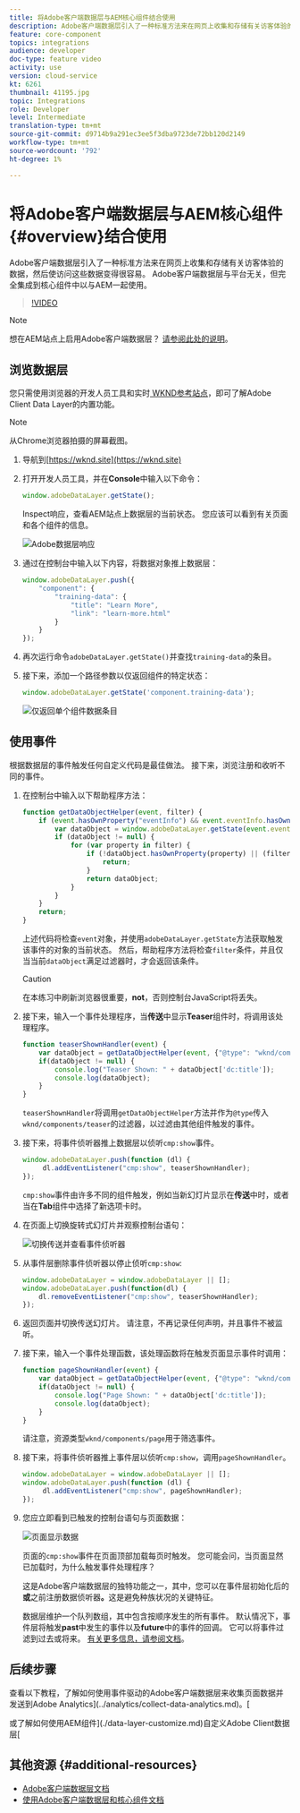 ```yaml
---
title: 将Adobe客户端数据层与AEM核心组件结合使用
description: Adobe客户端数据层引入了一种标准方法来在网页上收集和存储有关访客体验的数据，然后使访问这些数据变得很容易。 Adobe客户端数据层与平台无关，但完全集成到核心组件中以与AEM一起使用。
feature: core-component
topics: integrations
audience: developer
doc-type: feature video
activity: use
version: cloud-service
kt: 6261
thumbnail: 41195.jpg
topic: Integrations
role: Developer
level: Intermediate
translation-type: tm+mt
source-git-commit: d9714b9a291ec3ee5f3dba9723de72bb120d2149
workflow-type: tm+mt
source-wordcount: '792'
ht-degree: 1%

---
```



# 将Adobe客户端数据层与AEM核心组件{#overview}结合使用

Adobe客户端数据层引入了一种标准方法来在网页上收集和存储有关访客体验的数据，然后使访问这些数据变得很容易。 Adobe客户端数据层与平台无关，但完全集成到核心组件中以与AEM一起使用。

>[!VIDEO](https://video.tv.adobe.com/v/41195?quality=12&learn=on)

>[!NOTE]
>
> 想在AEM站点上启用Adobe客户端数据层？ [请参阅此处的说明](https://docs.adobe.com/content/help/en/experience-manager-core-components/using/developing/data-layer/overview.html#installation-activation)。

## 浏览数据层

您只需使用浏览器的开发人员工具和实时[ WKND参考站点](https://wknd.site/)，即可了解Adobe Client Data Layer的内置功能。

>[!NOTE]
>
> 从Chrome浏览器拍摄的屏幕截图。

1. 导航到[https://wknd.site](https://wknd.site)
1. 打开开发人员工具，并在&#x200B;**Console**&#x200B;中输入以下命令：

   ```js
   window.adobeDataLayer.getState();
   ```

   Inspect响应，查看AEM站点上数据层的当前状态。 您应该可以看到有关页面和各个组件的信息。

   ![Adobe数据层响应](assets/data-layer-state-response.png)

1. 通过在控制台中输入以下内容，将数据对象推上数据层：

   ```js
   window.adobeDataLayer.push({
       "component": {
           "training-data": {
               "title": "Learn More",
               "link": "learn-more.html"
           }
       }
   });
   ```

1. 再次运行命令`adobeDataLayer.getState()`并查找`training-data`的条目。
1. 接下来，添加一个路径参数以仅返回组件的特定状态：

   ```js
   window.adobeDataLayer.getState('component.training-data');
   ```

   ![仅返回单个组件数据条目](assets/return-just-single-component.png)

## 使用事件

根据数据层的事件触发任何自定义代码是最佳做法。 接下来，浏览注册和收听不同的事件。

1. 在控制台中输入以下帮助程序方法：

   ```js
   function getDataObjectHelper(event, filter) {
       if (event.hasOwnProperty("eventInfo") && event.eventInfo.hasOwnProperty("path")) {
           var dataObject = window.adobeDataLayer.getState(event.eventInfo.path);
           if (dataObject != null) {
               for (var property in filter) {
                   if (!dataObject.hasOwnProperty(property) || (filter[property] !== null && filter[property] !== dataObject[property])) {
                       return;
                   }
                   return dataObject;
               }
           }
       }
       return;
   }
   ```

   上述代码将检查`event`对象，并使用`adobeDataLayer.getState`方法获取触发该事件的对象的当前状态。 然后，帮助程序方法将检查`filter`条件，并且仅当当前`dataObject`满足过滤器时，才会返回该条件。

   >[!CAUTION]
   >
   > 在本练习中刷新浏览器很重要，**not**，否则控制台JavaScript将丢失。

1. 接下来，输入一个事件处理程序，当&#x200B;**传送**&#x200B;中显示&#x200B;**Teaser**&#x200B;组件时，将调用该处理程序。

   ```js
   function teaserShownHandler(event) {
       var dataObject = getDataObjectHelper(event, {"@type": "wknd/components/teaser"});
       if(dataObject != null) {
           console.log("Teaser Shown: " + dataObject['dc:title']);
           console.log(dataObject);
       }
   }
   ```

   `teaserShownHandler`将调用`getDataObjectHelper`方法并作为`@type`传入`wknd/components/teaser`的过滤器，以过滤由其他组件触发的事件。

1. 接下来，将事件侦听器推上数据层以侦听`cmp:show`事件。

   ```js
   window.adobeDataLayer.push(function (dl) {
        dl.addEventListener("cmp:show", teaserShownHandler);
   });
   ```

   `cmp:show`事件由许多不同的组件触发，例如当新幻灯片显示在&#x200B;**传送**&#x200B;中时，或者当在&#x200B;**Tab**&#x200B;组件中选择了新选项卡时。

1. 在页面上切换旋转式幻灯片并观察控制台语句：

   ![切换传送并查看事件侦听器](assets/teaser-console-slides.png)

1. 从事件层删除事件侦听器以停止侦听`cmp:show`:

   ```js
   window.adobeDataLayer = window.adobeDataLayer || [];
   window.adobeDataLayer.push(function(dl) {
       dl.removeEventListener("cmp:show", teaserShownHandler);
   });
   ```

1. 返回页面并切换传送幻灯片。 请注意，不再记录任何声明，并且事件不被监听。

1. 接下来，输入一个事件处理函数，该处理函数将在触发页面显示事件时调用：

   ```js
   function pageShownHandler(event) {
       var dataObject = getDataObjectHelper(event, {"@type": "wknd/components/page"});
       if(dataObject != null) {
           console.log("Page Shown: " + dataObject['dc:title']);
           console.log(dataObject);
       }
   }
   ```

   请注意，资源类型`wknd/components/page`用于筛选事件。

1. 接下来，将事件侦听器推上事件层以侦听`cmp:show`，调用`pageShownHandler`。

   ```js
   window.adobeDataLayer = window.adobeDataLayer || [];
   window.adobeDataLayer.push(function (dl) {
        dl.addEventListener("cmp:show", pageShownHandler);
   });
   ```

1. 您应立即看到已触发的控制台语句与页面数据：

   ![页面显示数据](assets/page-show-console-data.png)

   页面的`cmp:show`事件在页面顶部加载每页时触发。 您可能会问，当页面显然已加载时，为什么触发事件处理程序？

   这是Adobe客户端数据层的独特功能之一，其中，您可以在事件层初始化后的&#x200B;**或**&#x200B;之前注册数据侦听器&#x200B;**。**&#x200B;这是避免种族状况的关键特征。

   数据层维护一个队列数组，其中包含按顺序发生的所有事件。 默认情况下，事件层将触发&#x200B;**past**&#x200B;中发生的事件以及&#x200B;**future**&#x200B;中的事件的回调。 它可以将事件过滤到过去或将来。 [有关更多信息，请参阅文档](https://github.com/adobe/adobe-client-data-layer/wiki#addeventlistener)。


## 后续步骤

查看以下教程，了解如何使用事件驱动的Adobe客户端数据层来收集页面数据并发送到Adobe Analytics](../analytics/collect-data-analytics.md)。[

或了解如何使用AEM组件](./data-layer-customize.md)自定义Adobe Client数据层[


## 其他资源 {#additional-resources}

* [Adobe客户端数据层文档](https://github.com/adobe/adobe-client-data-layer/wiki)
* [使用Adobe客户端数据层和核心组件文档](https://docs.adobe.com/content/help/en/experience-manager-core-components/using/developing/data-layer/overview.html)
